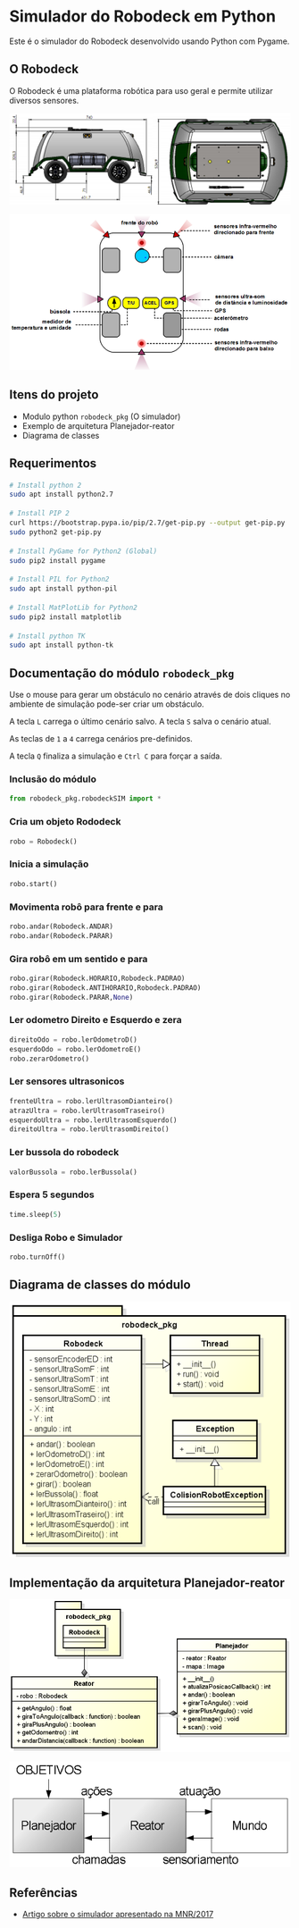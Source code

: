 # Simulador do Robodeck em Python

Este é o simulador do Robodeck desenvolvido usando Python com Pygame.

## O Robodeck

O Robodeck é uma plataforma robótica para uso geral e permite utilizar diversos sensores.

![Dimensoes](ClassDiagram/img2.png)

![Dimensoes](ClassDiagram/img1.png)

## Itens do projeto

- Modulo python `robodeck_pkg` (O simulador)
- Exemplo de arquitetura Planejador-reator
- Diagrama de classes

## Requerimentos

```bash
# Install python 2
sudo apt install python2.7

# Install PIP 2
curl https://bootstrap.pypa.io/pip/2.7/get-pip.py --output get-pip.py
sudo python2 get-pip.py

# Install PyGame for Python2 (Global)
sudo pip2 install pygame

# Install PIL for Python2
sudo apt install python-pil

# Install MatPlotLib for Python2
sudo pip2 install matplotlib

# Install python TK
sudo apt install python-tk
```

## Documentação do módulo `robodeck_pkg`

Use o mouse para gerar um obstáculo no cenário através de dois cliques no ambiente de simulação pode-ser criar um obstáculo.

A tecla `L` carrega o último cenário salvo. A tecla `S` salva o cenário atual.

As teclas de `1` a `4` carrega cenários pre-definidos.

A tecla `Q` finaliza a simulação e `Ctrl C` para forçar a saída.

### Inclusão do módulo
```python
from robodeck_pkg.robodeckSIM import *
```

### Cria um objeto Rododeck
```python
robo = Robodeck()
```

### Inicia a simulação
```python
robo.start()
```

### Movimenta robô para frente e para
```python
robo.andar(Robodeck.ANDAR)
robo.andar(Robodeck.PARAR)
```

### Gira robô em um sentido e para
```python
robo.girar(Robodeck.HORARIO,Robodeck.PADRAO)
robo.girar(Robodeck.ANTIHORARIO,Robodeck.PADRAO)
robo.girar(Robodeck.PARAR,None)
```

### Ler odometro Direito e Esquerdo e zera
```python
direitoOdo = robo.lerOdometroD()
esquerdoOdo = robo.lerOdometroE()
robo.zerarOdometro()
```

### Ler sensores ultrasonicos
```python
frenteUltra = robo.lerUltrasomDianteiro()
atrazUltra = robo.lerUltrasomTraseiro()
esquerdoUltra = robo.lerUltrasomEsquerdo()
direitoUltra = robo.lerUltrasomDireito()
```

### Ler bussola do robodeck
```python
valorBussola = robo.lerBussola()
```

### Espera 5 segundos
```python
time.sleep(5)
```

### Desliga Robo e Simulador
```python
robo.turnOff()
```

## Diagrama de classes do módulo

![Diagrama](ClassDiagram/Robodeck.png)

## Implementação da arquitetura Planejador-reator

![Planejador-reator](ClassDiagram/PlanejadorReator.png)

![pnr](ClassDiagram/pnr.png)

## Referências

- [Artigo sobre o simulador apresentado na MNR/2017](http://200.145.27.212/MNR/mostravirtual/interna.php?id=20298)
